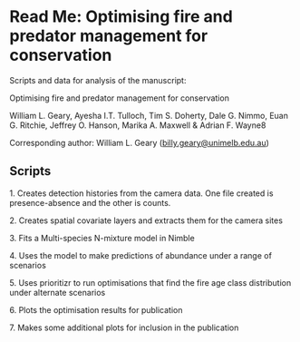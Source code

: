 # Read Me: Optimising fire and predator management for conservation

Scripts and data for analysis of the manuscript: 

Optimising fire and predator management for conservation

William L. Geary, Ayesha I.T. Tulloch, Tim S. Doherty, Dale G. Nimmo, Euan G. Ritchie, Jeffrey O. Hanson, Marika A. Maxwell & Adrian F. Wayne8

Corresponding author: William L. Geary (billy.geary@unimelb.edu.au)
 

## Scripts 
1\. Creates detection histories from the camera data. One file created is presence-absence and the other is counts. 

2\. Creates spatial covariate layers and extracts them for the camera sites

3\. Fits a Multi-species N-mixture model in Nimble 

4\. Uses the model to make predictions of abundance under a range of scenarios

5\. Uses prioritizr to run optimisations that find the fire age class distribution under alternate scenarios

6\. Plots the optimisation results for publication

7\. Makes some additional plots for inclusion in the publication